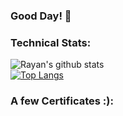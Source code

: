 ### Good Day! 👋

<!--
**Rayan84/Rayan84** is a ✨ _special_ ✨ repository because its `README.md` (this file) appears on your GitHub profile.

Here are some ideas to get you started:

- 🔭 I’m currently working on ...
- 🌱 I’m currently learning ...
- 👯 I’m looking to collaborate on ...
- 🤔 I’m looking for help with ...
- 💬 Ask me about ...
- 📫 How to reach me: ...
- 😄 Pronouns: ...
- ⚡ Fun fact: ...
-->

### Technical Stats:
![Rayan's github stats](https://github-readme-stats.vercel.app/api?username=Rayan84&show_icons=true&theme=tokyonight&?count_private=true&show_icons=true)
<br>
[![Top Langs](https://github-readme-stats.vercel.app/api/top-langs/?username=Rayan84&layout=compact&theme=tokyonight)](https://github.com/Rayan84/github-readme-stats)

### A few Certificates :):

